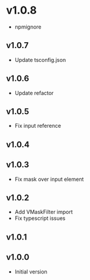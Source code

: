 # v1.0.8

- npmignore

## v1.0.7

- Update tsconfig.json

## v1.0.6

- Update refactor

## v1.0.5

- Fix input reference

## v1.0.4

## v1.0.3

- Fix mask over input element

## v1.0.2

- Add VMaskFilter import
- Fix typescript issues

## v1.0.1

## v1.0.0

- Initial version
